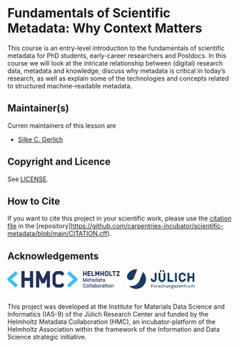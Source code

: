 # Fundamentals of Scientific Metadata: Why Context Matters

This course is an entry-level introduction to the fundamentals of scientific metadata for PhD students, early-career researchers and Postdocs. In this course we will look at the intricate relationship between (digital) research data, metadata and knowledge, discuss why metadata is critical in today’s research, as well as explain some of the technologies and concepts related to structured machine-readable metadata.

## Maintainer(s)
Curren maintainers of this lesson are
- [Silke C. Gerlich](https://github.com/SilkeGerlich)

## Copyright and Licence

See [LICENSE](https://github.com/carpentries-incubator/scientific-metadata/blob/main/LICENSE.md).

<!-- --8<-- [start:citation] -->

## How to Cite

If you want to cite this project in your scientific work,
please use the [citation file](https://citation-file-format.github.io/)
in the [repository]https://github.com/carpentries-incubator/scientific-metadata/blob/main/CITATION.cff).

<!-- --8<-- [end:citation] -->

<!-- --8<-- [start:acknowledgements] -->

## Acknowledgements

<div>
<img style="vertical-align: middle;" alt="HMC Logo" src="https://github.com/Materials-Data-Science-and-Informatics/Logos/raw/main/HMC/HMC_Logo_M.png" width=50% height=50% />
&nbsp;&nbsp;
<img style="vertical-align: middle;" alt="FZJ Logo" src="https://github.com/Materials-Data-Science-and-Informatics/Logos/raw/main/FZJ/FZJ.png" width=30% height=30% />
</div>
<br />

This project was developed at the Institute for Materials Data Science and Informatics
(IAS-9) of the Jülich Research Center and funded by the Helmholtz Metadata Collaboration
(HMC), an incubator-platform of the Helmholtz Association within the framework of the
Information and Data Science strategic initiative.

<!-- --8<-- [end:acknowledgements] -->
